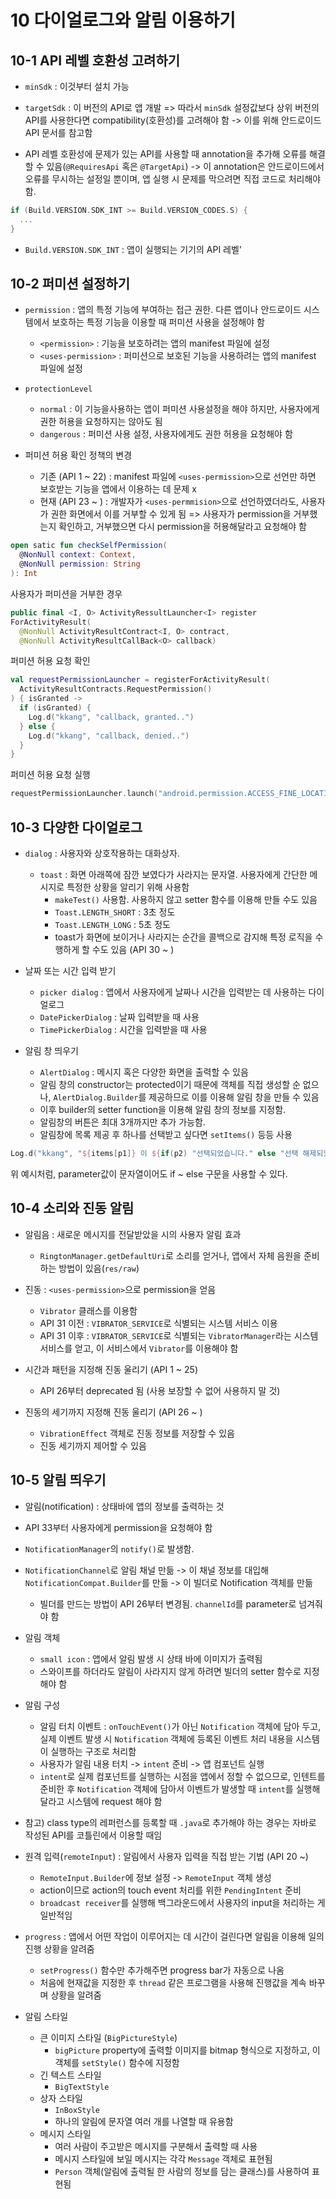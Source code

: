 # 10 다이얼로그와 알림 이용하기
## 10-1 API 레벨 호환성 고려하기
- `minSdk` : 이것부터 설치 가능 
- `targetSdk` : 이 버전의 API로 앱 개발
=> 따라서 `minSdk` 설정값보다 상위 버전의 API를 사용한다면 compatibility(호환성)를 고려해야 함 -> 이를 위해 안드로이드 API 문서를 참고함

- API 레벨 호환성에 문제가 있는 API를 사용할 때 annotation을 추가해 오류를 해결할 수 있음(`@RequiresApi` 혹은 `@TargetApi`)
  -> 이 annotation은 안드로이드에서 오류를 무시하는 설정일 뿐이며, 앱 실행 시 문제를 막으려면 직접 코드로 처리해야 함.

```Kotlin
if (Build.VERSION.SDK_INT >= Build.VERSION_CODES.S) {
  ...
}
```

- `Build.VERSION.SDK_INT` : 앱이 실행되는 기기의 API 레벨'

## 10-2 퍼미션 설정하기
- `permission` : 앱의 특정 기능에 부여하는 접근 권한. 다른 앱이나 안드로이드 시스템에서 보호하는 특정 기능을 이용할 때 퍼미션 사용을 설정해야 함
  - `<permission>` : 기능을 보호하려는 앱의 manifest 파일에 설정
  - `<uses-permission>` : 퍼미션으로 보호된 기능을 사용하려는 앱의 manifest 파일에 설정
 
- `protectionLevel`
  - `normal` : 이 기능을사용하는 앱이 퍼미션 사용설정을 해야 하지만, 사용자에게 권한 허용을 요청하지는 않아도 됨
  - `dangerous` : 퍼미션 사용 설정, 사용자에게도 권한 허용을 요청해야 함
 
- 퍼미션 허용 확인 정책의 변경
  - 기존 (API 1 ~ 22) : manifest 파일에 `<uses-permission>`으로 선언만 하면 보호받는 기능을 앱에서 이용하는 데 문제 x
  - 현재 (API 23 ~  ) : 개발자가 `<uses-permmision>`으로 선언하였더라도, 사용자가 권한 화면에서 이를 거부할 수 있게 됨
    => 사용자가 permission을 거부했는지 확인하고, 거부했으면 다시 permission을 허용해달라고 요청해야 함
```Kotlin
open satic fun checkSelfPermission(
  @NonNull context: Context,
  @NonNull permission: String
): Int
```

사용자가 퍼미션을 거부한 경우
```Kotlin
public final <I, O> ActivityRessultLauncher<I> register
ForActivityResult(
  @NonNull ActivityResultContract<I, O> contract,
  @NonNull ActivityResultCallBack<O> callback)
```

퍼미션 허용 요청 확인
```Kotlin
val requestPermissionLauncher = registerForActivityResult(
  ActivityResultContracts.RequestPermission()
) { isGranted ->
  if (isGranted) {
    Log.d("kkang", "callback, granted..")
  } else {
    Log.d("kkang", "callback, denied..")
  }
}
```

퍼미션 허용 요청 실행
```Kotlin
requestPermissionLauncher.launch("android.permission.ACCESS_FINE_LOCATION")
```

## 10-3 다양한 다이얼로그
- `dialog` : 사용자와 상호작용하는 대화상자.
  - `toast` : 화면 아래쪽에 잠깐 보였다가 사라지는 문자열. 사용자에게 간단한 메시지로 특정한 상황을 알리기 위해 사용함
    - `makeTest()` 사용함. 사용하지 않고 setter 함수를 이용해 만들 수도 있음
    - `Toast.LENGTH_SHORT` : 3초 정도
    - `Toast.LENGTH_LONG` : 5초 정도
    - toast가 화면에 보이거나 사라지는 순간을 콜백으로 감지해 특정 로직을 수행하게 할 수도 있음 (API 30 ~ )
   
- 날짜 또는 시간 입력 받기
  - `picker dialog` : 앱에서 사용자에게 날짜나 시간을 입력받는 데 사용하는 다이얼로그
  - `DatePickerDialog` : 날짜 입력받을 때 사용
  - `TimePickerDialog` : 시간을 입력받을 때 사용

- 알림 창 띄우기
  - `AlertDialog` : 메시지 혹은 다양한 화면을 출력할 수 있음
  - 알림 창의 constructor는 protected이기 때문에 객체를 직접 생성할 순 없으나, `AlertDialog.Builder`를 제공하므로 이를 이용해 알림 창을 만들 수 있음
  - 이후 builder의 setter function을 이용해 알림 창의 정보를 지정함.
  - 알림창의 버튼은 최대 3개까지만 추가 가능함.
  - 알림창에 목록 제공 후 하나를 선택받고 싶다면 `setItems()` 등등 사용

```Kotlin
Log.d("kkang", "${items[p1]} 이 ${if(p2) "선택되었습니다." else "선택 해제되었습니다."}")
```
위 예시처럼, parameter값이 문자열이어도 if ~ else 구문을 사용할 수 있다.

## 10-4 소리와 진동 알림
- 알림음 : 새로운 메시지를 전달받았을 시의 사용자 알림 효과
  - `RingtonManager.getDefaultUri`로 소리를 얻거나, 앱에서 자체 음원을 준비하는 방법이 있음(`res/raw`)
    
- 진동 : `<uses-permission>`으로 permission을 얻음
  - `Vibrator` 클래스를 이용함
  - API 31 이전 : `VIBRATOR_SERVICE`로 식별되는 시스템 서비스 이용
  - API 31 이후 : `VIBRATOR_SERVICE`로 식별되는 `VibratorManager`라는 시스템 서비스를 얻고, 이 서비스에서 `Vibrator`를 이용해야 함

- 시간과 패턴을 지정해 진동 울리기 (API 1 ~ 25)
  - API 26부터 deprecated 됨 (사용 보장할 수 없어 사용하지 말 것)
- 진동의 세기까지 지정해 진동 울리기 (API 26 ~ )
  - `VibrationEffect` 객체로 진동 정보를 저장할 수 있음
  - 진동 세기까지 제어할 수 있음

## 10-5 알림 띄우기
- 알림(notification) : 상태바에 앱의 정보를 출력하는 것
- API 33부터 사용자에게 permission을 요청해야 함
- `NotificationManager`의 `notify()`로 발생함.
- `NotificationChannel`로 알림 채널 만듦 -> 이 채널 정보를 대입해 `NotificationCompat.Builder`를 만듦 -> 이 빌더로 Notification 객체를 만듦
  - 빌더를 만드는 방법이 API 26부터 변경됨. `channelId`를 parameter로 넘겨줘야 함

- 알림 객체
  - `small icon` : 앱에서 알림 발생 시 상태 바에 이미지가 출력됨
  - 스와이프를 하더라도 알림이 사라지지 않게 하려면 빌더의 setter 함수로 지정해야 함

- 알림 구성
  - 알림 터치 이벤트 : `onTouchEvent()`가 아닌 `Notification` 객체에 담아 두고, 실제 이벤트 발생 시 `Notification` 객체에 등록된 이벤트 처리 내용을 시스템이 실행하는 구조로 처리함
  - 사용자가 알림 내용 터치 -> `intent` 준비 -> 앱 컴포넌트 실행
  - `intent`로 실제 컴포넌트를 실행하는 시점을 앱에서 정할 수 없으므로, 인텐트를 준비한 후 `Notification` 객체에 담아서 이벤트가 발생할 때 `intent`를 실행해 달라고 시스템에 request 해야 함

- 참고) class type의 레퍼런스를 등록할 때 `.java`로 추가해야 하는 경우는 자바로 작성된 API를 코틀린에서 이용할 때임

- 원격 입력(`remoteInput`) : 알림에서 사용자 입력을 직접 받는 기법 (API 20 ~)
  - `RemoteInput.Builder`에 정보 설정 -> `RemoteInput` 객체 생성
  - action이므로 action의 touch event 처리를 위한 `PendingIntent` 준비
  - `broadcast receiver`를 실행해 백그라운드에서 사용자의 input을 처리하는 게 일반적임

- `progress` : 앱에서 어떤 작업이 이루어지는 데 시간이 걸린다면 알림을 이용해 일의 진행 상황을 알려줌
  - `setProgress()` 함수만 추가해주면 progress bar가 자동으로 나옴
  - 처음에 현재값을 지정한 후 `thread` 같은 프로그램을 사용해 진행값을 계속 바꾸며 상황을 알려줌

- 알림 스타일
  - 큰 이미지 스타일 (`BigPictureStyle`)
    - `bigPicture` property에 출력할 이미지를 bitmap 형식으로 지정하고, 이 객체를 `setStyle()` 함수에 지정함
  - 긴 텍스트 스타일
    - `BigTextStyle`
  - 상자 스타일
    - `InBoxStyle`
    - 하나의 알림에 문자열 여러 개를 나열할 때 유용함
  - 메시지 스타일
    - 여러 사람이 주고받은 메시지를 구분해서 출력할 때 사용
    - 메시지 스타일에 보일 메시지는 각각 `Message` 객체로 표현됨
    - `Person` 객체(알림에 출력될 한 사람의 정보를 담는 클래스)를 사용하여 표현됨

